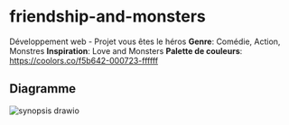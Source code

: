 # friendship-and-monsters
Développement web - Projet vous êtes le héros 
**Genre**: Comédie, Action, Monstres
**Inspiration**: Love and Monsters
**Palette de couleurs**: https://coolors.co/f5b642-000723-ffffff
## Diagramme
![synopsis drawio](https://user-images.githubusercontent.com/70410591/136264235-64a37a98-be50-454f-a34f-e6f68297825d.png)
